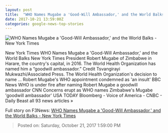 ```yaml
---
layout: post
title:  "WHO Names Mugabe a 'Good-Will Ambassador,' and the World Balks - New York Times"
date: 2017-10-21 13:59:00Z
categories: google-news-top-stories
---
```


![WHO Names Mugabe a 'Good-Will Ambassador,' and the World Balks - New York Times](https://static01.nyt.com/images/2017/10/22/world/22mugabe/22mugabe-facebookJumbo.jpg)

New York Times WHO Names Mugabe a 'Good-Will Ambassador,' and the World Balks New York Times President Robert Mugabe of Zimbabwe in Harare, the country's capital, in 2016. The World Health Organization has named him a “goodwill ambassador.” Credit Tsvangirayi Mukwazhi/Associated Press. The World Health Organization's decision to name ... Robert Mugabe's WHO appointment condemned as 'an insult' BBC News WHO is under fire after naming Robert Mugabe a goodwill ambassador CNN Concerns erupt as WHO names Zimbabwe's Mugabe 'goodwill ambassador' USA TODAY Bloomberg - Voice of America - CNBC - Daily Beast all 93 news articles »


Full story on F3News: [WHO Names Mugabe a 'Good-Will Ambassador,' and the World Balks - New York Times](http://www.f3nws.com/n/ukhgbG)

> Posted on: Saturday, October 21, 2017 1:59:00 PM
